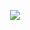 <p align="center">
  <img src="https://raw.githubusercontent.com/MartinHeinz/MartinHeinz/master/wave.gif"
"/>
</p>
